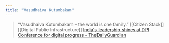 ```yaml
---
title: "Vasudhaiva Kutumbakam"
---
```


> “Vasudhaiva Kutumbakam – the world is one family.”
[[Citizen Stack]]
[[Digital Public Infrastructure]]
[India's leadership shines at DPI Conference for digital progress - TheDailyGuardian](https://thedailyguardian.com/indias-leadership-shines-at-dpi-conference-for-digital-progress/)
